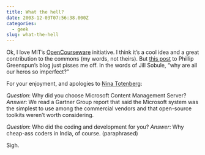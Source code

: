 ```yaml
---
title: What the hell?
date: 2003-12-03T07:56:38.000Z
categories:
  - geek
slug: what-the-hell
---
```

Ok, I love <span class="caps">MIT</span>’s [OpenCourseware][1]  initiative. I think it’s a cool idea and a great contribution to the commons (my words, not theirs). But [this post][2]  to Phillip Greenspun’s blog just pisses me off. In the words of Jill Sobule, “why are all our heros so imperfect?”

For your enjoyment, and apologies to [Nina Totenberg][3]:

_Question_: Why did you choose Microsoft Content Management Server? _Answer_: We read a Gartner Group report that said the Microsoft system was the simplest to use among the commercial vendors and that open-source toolkits weren’t worth considering.

_Question_: Who did the coding and development for you? _Answer_: Why cheap-ass coders in India, of course. (paraphrased)

Sigh.


 [1]: http://ocw.mit.edu/index.html
 [2]: http://blogs.law.harvard.edu/philg/2003/12/01
 [3]: http://www.npr.org/about/people/bios/ntotenberg.html
